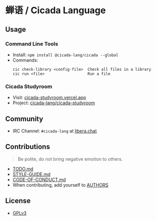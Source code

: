 # 蝉语 / Cicada Language

## Usage

### Command Line Tools

- Install: `npm install @cicada-lang/cicada --global`
- Commands:
  ```
  cic check-library <config-file>  Check all files in a library
  cic run <file>                   Run a file
  ```

### Cicada Studyroom

- Visit: [cicada-studyroom.vercel.app](https://cicada-studyroom.vercel.app)
- Project: [cicada-lang/cicada-studyroom](https://github.com/cicada-lang/cicada-studyroom)

## Community

- IRC Channel: `#cicada-lang` at [libera.chat](https://libera.chat)

## Contributions

> Be polite, do not bring negative emotion to others.

- [TODO.md](TODO.md)
- [STYLE-GUIDE.md](STYLE-GUIDE.md)
- [CODE-OF-CONDUCT.md](CODE-OF-CONDUCT.md)
- When contributing, add yourself to [AUTHORS](AUTHORS)

## License

- [GPLv3](LICENSE)
